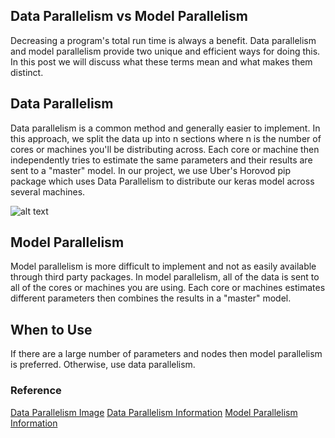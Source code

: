 ## Data Parallelism vs Model Parallelism
Decreasing a program's total run time is always a benefit. Data parallelism and model parallelism provide two unique and efficient ways for doing this. In this post we will discuss what these terms mean and what makes them distinct.

## Data Parallelism
Data parallelism is a common method and generally easier to implement. In this approach, we split the data up into n sections where n is the number of cores or machines you'll be distributing across. Each core or machine then independently tries to estimate the same parameters and their results are sent to a "master" model. In our project, we use Uber's Horovod pip package which uses Data Parallelism to distribute our keras model across several machines.

![alt text](https://github.com/maxpumperla/elephas/blob/master/elephas.gif?raw=true)


## Model Parallelism
Model parallelism is more difficult to implement and not as easily available through third party packages. In model parallelism, all of the data is sent to all of the cores or machines you are using. Each core or machines estimates different parameters then combines the results in a "master" model. 

## When to Use
If there are a large number of parameters and nodes then model parallelism is preferred. Otherwise, use data parallelism.

### Reference
[Data Parallelism Image](https://github.com/maxpumperla/elephas/blob/master/elephas.gif?raw=true)
[Data Parallelism Information](timdettmers.com/2014/10/09/deep-learning-data-parallelism/)
[Model Parallelism Information](timdettmers.com/2014/11/09/model-parallelism-deep-learning/)
